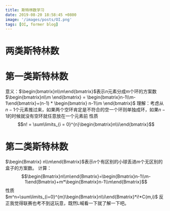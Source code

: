 ```yaml
---
title: 斯特林数学习
date: 2019-08-20 18:58:45 +0800
image: '/images/posts/OI.png'
tags: [OI, former blog]
---
```


# 两类斯特林数
#  第一类斯特林数
意义：$\begin{bmatrix}n\\m\end{bmatrix}$表示$n$元素分成$m$个环的方案数
$\begin{bmatrix}n\\m \end{bmatrix} = \begin{bmatrix}n-1\\m-1\end{bmatrix}+(n-1) * \begin{bmatrix} n-1\\m \end{bmatrix}$
理解：考虑从$n−1$个元素推过来，如果两个空环肯定是不符合的空一个环则单独成环，如果$n−1$的时候就没有空环就任意放在一个元素前
性质$$n! = \sum\limits_{i = 0}^{n}\begin{bmatrix}n\\i\end{bmatrix}$$
#  第二类斯特林数
$\begin{Bmatrix} n\\m\end{Bmatrix}$表示$n$个有区别的小球丢进$m$个无区别的盒子的方案数。
计算：
$$\begin{Bmatrix}n\\m\end{Bmatrix}=\begin{Bmatrix}n-1\\m-1\end{Bmatrix}+m*\begin{Bmatrix}n-1\\m\end{Bmatrix}$$
性质
$m^n=\sum\limits_{i=0}^{m}\begin{Bmatrix}n\\i\end{Bmatrix}*i!*C(m,i)$
反正我觉得联赛也考不到这玩意，既然L喊看一下就了解一下吧。